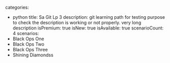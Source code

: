 categories:
  - python
title: Sa Git Lp 3
description: git learning path for testing purpose to check the description is working or not properly. very long description
isPremium: true
isNew: true
isAvailable: true
scenarioCount: 4
scenarios:
 - Black Ops One
 - Black Ops Two
 - Black Ops Three
 - Shining Diamondss